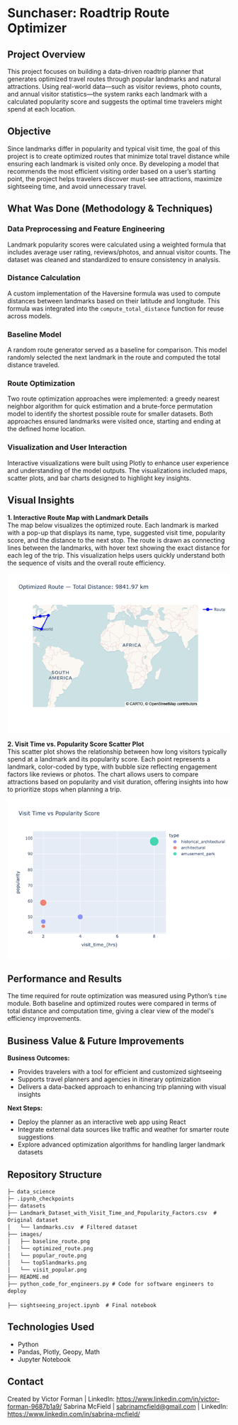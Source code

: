 # Sunchaser: Roadtrip Route Optimizer

## Project Overview  
This project focuses on building a data-driven roadtrip planner that generates optimized travel routes through popular landmarks and natural attractions. Using real-world data—such as visitor reviews, photo counts, and annual visitor statistics—the system ranks each landmark with a calculated popularity score and suggests the optimal time travelers might spend at each location.  

## Objective  
Since landmarks differ in popularity and typical visit time, the goal of this project is to create optimized routes that minimize total travel distance while ensuring each landmark is visited only once. By developing a model that recommends the most efficient visiting order based on a user’s starting point, the project helps travelers discover must-see attractions, maximize sightseeing time, and avoid unnecessary travel.  

## What Was Done (Methodology & Techniques)  

### Data Preprocessing and Feature Engineering  
Landmark popularity scores were calculated using a weighted formula that includes average user rating, reviews/photos, and annual visitor counts. The dataset was cleaned and standardized to ensure consistency in analysis.  

### Distance Calculation  
A custom implementation of the Haversine formula was used to compute distances between landmarks based on their latitude and longitude. This formula was integrated into the `compute_total_distance` function for reuse across models.  

### Baseline Model  
A random route generator served as a baseline for comparison. This model randomly selected the next landmark in the route and computed the total distance traveled.  

### Route Optimization  
Two route optimization approaches were implemented: a greedy nearest neighbor algorithm for quick estimation and a brute-force permutation model to identify the shortest possible route for smaller datasets. Both approaches ensured landmarks were visited once, starting and ending at the defined home location.  

### Visualization and User Interaction  
Interactive visualizations were built using Plotly to enhance user experience and understanding of the model outputs. The visualizations included maps, scatter plots, and bar charts designed to highlight key insights.  

## Visual Insights  

**1. Interactive Route Map with Landmark Details**  
The map below visualizes the optimized route. Each landmark is marked with a pop-up that displays its name, type, suggested visit time, popularity score, and the distance to the next stop. The route is drawn as connecting lines between the landmarks, with hover text showing the exact distance for each leg of the trip. This visualization helps users quickly understand both the sequence of visits and the overall route efficiency.  

![Optimized Route Map](images/optimized_route.png)  

**2. Visit Time vs. Popularity Score Scatter Plot**  
This scatter plot shows the relationship between how long visitors typically spend at a landmark and its popularity score. Each point represents a landmark, color-coded by type, with bubble size reflecting engagement factors like reviews or photos. The chart allows users to compare attractions based on popularity and visit duration, offering insights into how to prioritize stops when planning a trip.  

![Visit Time vs Popularity](images/visit_popular.png)  

## Performance and Results  
The time required for route optimization was measured using Python’s `time` module. Both baseline and optimized routes were compared in terms of total distance and computation time, giving a clear view of the model's efficiency improvements.  

## Business Value & Future Improvements  

**Business Outcomes:**  
- Provides travelers with a tool for efficient and customized sightseeing  
- Supports travel planners and agencies in itinerary optimization  
- Delivers a data-backed approach to enhancing trip planning with visual insights  

**Next Steps:**  
- Deploy the planner as an interactive web app using React  
- Integrate external data sources like traffic and weather for smarter route suggestions  
- Explore advanced optimization algorithms for handling larger landmark datasets  

## Repository Structure  
```
├─ data_science
├─ .ipynb_checkpoints
├── datasets
├── Landmark_Dataset_with_Visit_Time_and_Popularity_Factors.csv  # Original dataset
│   └── landmarks.csv  # Filtered dataset
├── images/  
│   ├── baseline_route.png  
│   └── optimized_route.png
│   └── popular_route.png
│   └── top5landmarks.png
│   └── visit_popular.png  
├── README.md 
├── python_code_for_engineers.py # Code for software engineers to deploy

├── sightseeing_project.ipynb  # Final notebook
```

## Technologies Used  
- Python  
- Pandas, Plotly, Geopy, Math  
- Jupyter Notebook  

## Contact  
Created by 
Victor Forman | LinkedIn: https://www.linkedin.com/in/victor-forman-9687b1a9/ 
Sabrina McField | sabrinamcfield@gmail.com | LinkedIn: https://www.linkedin.com/in/sabrina-mcfield/
  
